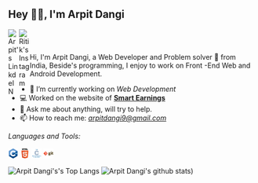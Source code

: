 ## Hey 👋🏻, I'm Arpit Dangi

<a href="https://www.linkedin.com/in/arpit-dangi-3bb69916a/">
  <img align="left" alt="Arpit's LinkdeIN" width="22px" src="https://cdn.jsdelivr.net/npm/simple-icons@v3/icons/linkedin.svg" />
</a>
<a href="https://www.instagram.com/dangi_arpit/">
  <img align="left" alt="Ritik's Instagram" width="22px" src="https://cdn.jsdelivr.net/npm/simple-icons@v3/icons/instagram.svg" />
</a>

<br>
<br>


Hi, I'm Arpit Dangi, a Web Developer and Problem solver 🚀 from India, Beside's programming, I enjoy to work on Front -End Web and Android Development.
- 🔭 I’m currently working on  *Web Development*
- 💻 Worked on the website of **[Smart Earnings](http://smartearnings.tech//)**
- 💬 Ask me about anything, will try to help.
- 📫 How to reach me: *arpitdangi9@gmail.com*

*Languages and Tools:*  
<br>
<code><img height="20" src="https://raw.githubusercontent.com/github/explore/80688e429a7d4ef2fca1e82350fe8e3517d3494d/topics/cpp/cpp.png"></code>
<code><img height="20" src="https://raw.githubusercontent.com/github/explore/80688e429a7d4ef2fca1e82350fe8e3517d3494d/topics/html/html.png"></code>
<code><img height="20" src="https://raw.githubusercontent.com/github/explore/80688e429a7d4ef2fca1e82350fe8e3517d3494d/topics/c/c.png"></code>
<code><img height="20" src="https://raw.githubusercontent.com/github/explore/80688e429a7d4ef2fca1e82350fe8e3517d3494d/topics/git/git.png"></code>
<br>

![Arpit Dangi's's Top Langs](https://github-readme-stats.vercel.app/api/top-langs/?username=dangiArpit&theme=radical&layout=compact) ![Arpit Dangi's github stats](https://github-readme-stats.vercel.app/api?username=dangiArpit&show_icons=true&theme=radical&line_height=21))
